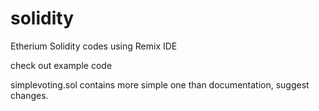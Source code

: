 # solidity
Etherium Solidity codes using Remix IDE

check out example code

simplevoting.sol contains more simple one than documentation, suggest changes.

